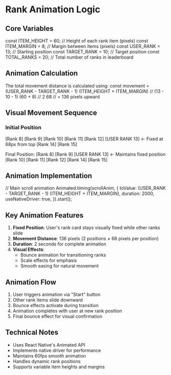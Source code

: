 # Rank Animation Logic

## Core Variables
const ITEM_HEIGHT = 60; // Height of each rank item (pixels)
const ITEM_MARGIN = 8; // Margin between items (pixels)
const USER_RANK = 13; // Starting position
const TARGET_RANK = 10; // Target position
const TOTAL_RANKS = 20; // Total number of ranks in leaderboard


## Animation Calculation

The total movement distance is calculated using:
const movement = (USER_RANK - TARGET_RANK - 1) (ITEM_HEIGHT + ITEM_MARGIN) 
// (13 - 10 - 1) (60 + 8)
// 2 68
// = 136 pixels upward


## Visual Movement Sequence

### Initial Position

[Rank 8]
[Rank 9]
[Rank 10]
[Rank 11]
[Rank 12]
[USER RANK 13] <- Fixed at 68px from top
[Rank 14]
[Rank 15]

Final Position:
[Rank 8]
[Rank 9]
[USER RANK 13] <- Maintains fixed position
[Rank 10]
[Rank 11]
[Rank 12]
[Rank 14]
[Rank 15]

## Animation Implementation
// Main scroll animation
Animated.timing(scrollAnim, {
toValue: (USER_RANK - TARGET_RANK - 1) (ITEM_HEIGHT + ITEM_MARGIN),
duration: 2000,
useNativeDriver: true,
}).start();




## Key Animation Features

1. **Fixed Position**: User's rank card stays visually fixed while other ranks slide
2. **Movement Distance**: 136 pixels (2 positions × 68 pixels per position)
3. **Duration**: 2 seconds for complete animation
4. **Visual Effects**:
   - Bounce animation for transitioning ranks
   - Scale effects for emphasis
   - Smooth easing for natural movement

## Animation Flow

1. User triggers animation via "Start" button
2. Other rank items slide downward
3. Bounce effects activate during transition
4. Animation completes with user at new rank position
5. Final bounce effect for visual confirmation

## Technical Notes

- Uses React Native's Animated API
- Implements native driver for performance
- Maintains 60fps smooth animation
- Handles dynamic rank positions
- Supports variable item heights and margins